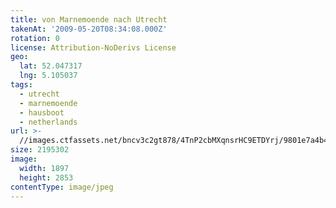 ```yaml
---
title: von Marnemoende nach Utrecht
takenAt: '2009-05-20T08:34:08.000Z'
rotation: 0
license: Attribution-NoDerivs License
geo:
  lat: 52.047317
  lng: 5.105037
tags:
  - utrecht
  - marnemoende
  - hausboot
  - netherlands
url: >-
  //images.ctfassets.net/bncv3c2gt878/4TnP2cbMXqnsrHC9ETDYrj/9801e7a4b4683c821a278078b64108e0/von-marnemoende-nach-utrecht_4367560006_o
size: 2195302
image:
  width: 1897
  height: 2853
contentType: image/jpeg
---
```


